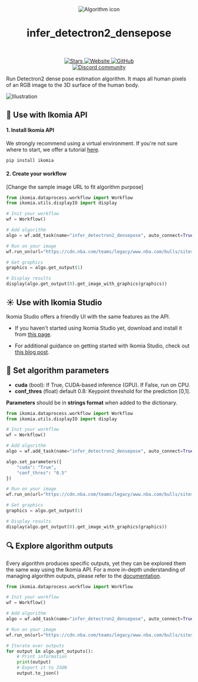 <div align="center">
  <img src="images/icon.png" alt="Algorithm icon">
  <h1 align="center">infer_detectron2_densepose</h1>
</div>
<br />
<p align="center">
    <a href="https://github.com/Ikomia-hub/_algorithm_name_">
        <img alt="Stars" src="https://img.shields.io/github/stars/Ikomia-hub/_algorithm_name_">
    </a>
    <a href="https://app.ikomia.ai/hub/">
        <img alt="Website" src="https://img.shields.io/website/http/app.ikomia.ai/en.svg?down_color=red&down_message=offline&up_message=online">
    </a>
    <a href="https://github.com/Ikomia-hub/_algorithm_name_/blob/main/LICENSE.md">
        <img alt="GitHub" src="https://img.shields.io/github/license/Ikomia-hub/_algorithm_name_.svg?color=blue">
    </a>    
    <br>
    <a href="https://discord.com/invite/82Tnw9UGGc">
        <img alt="Discord community" src="https://img.shields.io/badge/Discord-white?style=social&logo=discord">
    </a> 
</p>

Run Detectron2 dense pose estimation algorithm. It maps all human pixels of an RGB image to the 3D surface of the human body.

![Illustration](http://densepose.org/img/anno/anno1.png)

## :rocket: Use with Ikomia API

#### 1. Install Ikomia API

We strongly recommend using a virtual environment. If you're not sure where to start, we offer a tutorial [here](https://www.ikomia.ai/blog/a-step-by-step-guide-to-creating-virtual-environments-in-python).

```sh
pip install ikomia
```

#### 2. Create your workflow

[Change the sample image URL to fit algorithm purpose]

```python
from ikomia.dataprocess.workflow import Workflow
from ikomia.utils.displayIO import display

# Init your workflow
wf = Workflow()

# Add algorithm
algo = wf.add_task(name="infer_detectron2_densepose", auto_connect=True)

# Run on your image
wf.run_on(url="https://cdn.nba.com/teams/legacy/www.nba.com/bulls/sites/bulls/files/jordan_vs_indiana.jpg")

# Get graphics
graphics = algo.get_output(1)

# Display results
display(algo.get_output(0).get_image_with_graphics(graphics))
```

## :sunny: Use with Ikomia Studio

Ikomia Studio offers a friendly UI with the same features as the API.

- If you haven't started using Ikomia Studio yet, download and install it from [this page](https://www.ikomia.ai/studio).

- For additional guidance on getting started with Ikomia Studio, check out [this blog post](https://www.ikomia.ai/blog/how-to-get-started-with-ikomia-studio).

## :pencil: Set algorithm parameters

- **cuda** (bool): If True, CUDA-based inference (GPU). If False, run on CPU.
- **conf_thres** (float) default 0.8: Keypoint threshold for the prediction [0,1].

**Parameters** should be in **strings format**  when added to the dictionary.

```python
from ikomia.dataprocess.workflow import Workflow
from ikomia.utils.displayIO import display

# Init your workflow
wf = Workflow()

# Add algorithm
algo = wf.add_task(name="infer_detectron2_densepose", auto_connect=True)

algo.set_parameters({
    "cuda": "True",
    "conf_thres": "0.5"
})

# Run on your image
wf.run_on(url="https://cdn.nba.com/teams/legacy/www.nba.com/bulls/sites/bulls/files/jordan_vs_indiana.jpg")

# Get graphics
graphics = algo.get_output(1)

# Display results
display(algo.get_output(0).get_image_with_graphics(graphics))

```

## :mag: Explore algorithm outputs

Every algorithm produces specific outputs, yet they can be explored them the same way using the Ikomia API. For a more in-depth understanding of managing algorithm outputs, please refer to the [documentation](https://ikomia-dev.github.io/python-api-documentation/advanced_guide/IO_management.html).

```python
from ikomia.dataprocess.workflow import Workflow

# Init your workflow
wf = Workflow()

# Add algorithm
algo = wf.add_task(name="infer_detectron2_densepose", auto_connect=True)

# Run on your image  
wf.run_on(url="https://cdn.nba.com/teams/legacy/www.nba.com/bulls/sites/bulls/files/jordan_vs_indiana.jpg")

# Iterate over outputs
for output in algo.get_outputs():
    # Print information
    print(output)
    # Export it to JSON
    output.to_json()
```


